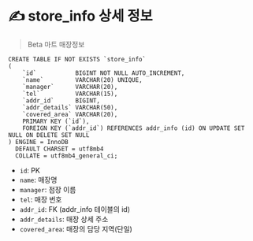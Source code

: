 # ✍️ store_info 상세 정보
> Beta 마트 매장정보

```mariadb
CREATE TABLE IF NOT EXISTS `store_info`
(
    `id`           BIGINT NOT NULL AUTO_INCREMENT,
    `name`         VARCHAR(20) UNIQUE,
    `manager`      VARCHAR(20),
    `tel`          VARCHAR(15),
    `addr_id`      BIGINT,
    `addr_details` VARCHAR(50),
    `covered_area` VARCHAR(20),
    PRIMARY KEY (`id`),
    FOREIGN KEY (`addr_id`) REFERENCES addr_info (id) ON UPDATE SET NULL ON DELETE SET NULL
) ENGINE = InnoDB
  DEFAULT CHARSET = utf8mb4
  COLLATE = utf8mb4_general_ci;
```

- `id`: PK
- `name`: 매장명
- `manager`: 점장 이름
- `tel`: 매장 번호
- `addr_id`: FK (addr_info 테이블의 id)
- `addr_details`: 매장 상세 주소
- `covered_area`: 매장의 담당 지역(단일)

